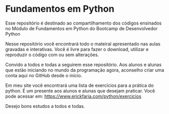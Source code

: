# Fundamentos em Python

Esse repositório é destinado ao compartilhamento dos códigos ensinados no Módulo de Fundamentos em Python do Bootcamp de Desenvolvedor Python

Nesse repositório você encontrará todo o mateiral apresentado nas aulas gravadas e interativas.
Você é livre para fazer o download, utilizar e reproduzir o código com ou sem alterações.

Convido a todos e todas a seguirem esse repositório. 
Aos alunos e alunas que estão iniciando no mundo da programação agora, aconselho criar uma conta aqui no GitHub desde o início.

Em meu site você encontrará uma lista de exercícios para a prática do python.
É um presente aos alunos e alunas que desejam praticar.
Você pode acessar em: https://www.erickfaria.com/python/exercicios

Desejo bons estudos a todos e todas.
